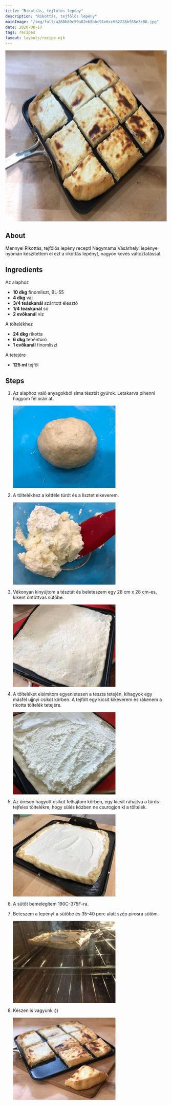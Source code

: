 ```yaml
---
title: "Rikottás, tejfölös lepény"
description: "Rikottás, tejfölös lepény"
mainImage: "/img/full/a280b89c59a82eb8bbc91e6cc682228bf65e3c86.jpg"
date: 2020-08-17
tags: recipes
layout: layouts/recipe.njk
---
```

                        
<p align="center"><a href="https://cookpad.com/hu/receptek/13436780-rikottas-tejfolos-lepeny" rel="Recipe source page"><img width="751" height="532" src="/img/full/a280b89c59a82eb8bbc91e6cc682228bf65e3c86.jpg"/></a></p>

## About
Mennyei Rikottás, tejfölös lepény recept! Nagymama  Vásárhelyi lepénye nyomán készítettem el ezt a rikottás lepényt, nagyon kevés változtatással.

>  

## Ingredients

Az alaphoz
* **10 dkg** finomliszt, BL-55
* **4 dkg** vaj
* **3/4 teáskanál** szárított élesztő
* **1/4 teáskanál** só
* **2 evőkanál** viz

A töltelékhez
* **24 dkg** rikotta
* **6 dkg** tehéntúró
* **1 evőkanál** finomliszt

A tetejére
* **125 ml** tejföl

## Steps

1. Az alaphoz való anyagokból sima tésztát gyúrok. Letakarva pihenni hagyom fél órán át.
 
    <p><img width="320" height="256" align="left" src="/img/full/8922c5f34cb772d2af440a086b34533d5b801a08.jpg"/></p><div style="clear: both"/>

2. A töltelékhez a kétféle túrót és a lisztet elkeverem.
 
    <p><img width="320" height="256" align="left" src="/img/full/8c4b8823f0414d7e35795b77a361b27505bffdbd.jpg"/></p><div style="clear: both"/>

3. Vékonyan kinyújtom a tésztát és beleteszem egy 28 cm x 28 cm-es, kikent öntöttvas sütőbe.
 
    <p><img width="320" height="256" align="left" src="/img/full/ff42dd18fbb2bf3cc2b0b4061fe99d7f6089f1fd.jpg"/></p><div style="clear: both"/>

4. A tölteléket elsimítom egyenletesen a tészta tetején, kihagyok egy másfél ujjnyi csíkot körben. A tejfölt egy kicsit kikeverem és rákenem a rikotta töltelék tetejére.
 
    <p><img width="320" height="256" align="left" src="/img/full/3dfd2792c1655399c384d5d5ed5827ea498eb6d8.jpg"/></p><div style="clear: both"/>

5. Az üresen hagyott csíkot felhajtom körben, egy kicsit ráhajtva a túrós-tejfeles töltelékre, hogy sülés közben ne csurogjon ki a töltelék.
 
    <p><img width="320" height="256" align="left" src="/img/full/093464b55bf90bc1f5fdfc26accc6849b2fb94fd.jpg"/></p><div style="clear: both"/>

6. A sütőt bemelegítem 190C-375F-ra.
 
    <div style="clear: both"/>

7. Beteszem a lepényt a sütőbe és 35-40 perc alatt szép pirosra sütöm.
 
    <p><img width="320" height="256" align="left" src="/img/full/3143aa1de626ce5a5a01d3192266db735be7e09e.jpg"/></p><div style="clear: both"/>

8. Készen is vagyunk :))
 
    <p><img width="320" height="256" align="left" src="/img/full/087235d3083d8ea4e0d8aea27c05c5e83e6e1743.jpg"/></p><div style="clear: both"/>

